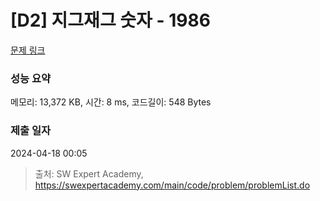 # [D2] 지그재그 숫자 - 1986 

[문제 링크](https://swexpertacademy.com/main/code/problem/problemDetail.do?contestProbId=AV5PxmBqAe8DFAUq) 

### 성능 요약

메모리: 13,372 KB, 시간: 8 ms, 코드길이: 548 Bytes

### 제출 일자

2024-04-18 00:05



> 출처: SW Expert Academy, https://swexpertacademy.com/main/code/problem/problemList.do